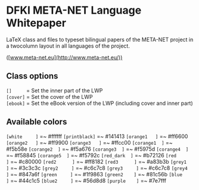 # DFKI META-NET Language Whitepaper

LaTeX class and files to typeset bilingual papers of the META-NET project in a twocolumn layout in all languages of the project.

([www.meta-net.eu](http://www.meta-net.eu/))

## Class options
`[]     ` = Set the inner part of the LWP  
`[cover]` = Set the cover of the LWP  
`[ebook]` = Set the eBook version of the LWP (including cover and inner part)

## Available colors
`[white     ]` =~ #ffffff
`[printblack]` =~ #141413
`[orange1   ]` =~ #ff6600
`[orange2   ]` =~ #ff9900
`[orange3   ]` =~ #ffcc00
`[corange1  ]` =~ #f5b58e
`[corange2  ]` =~ #f5a676
`[corange3  ]` =~ #f5975d
`[corange4  ]` =~ #f58845
`[corange5  ]` =~ #f5792c
`[red_dark  ]` =~ #b72126
`[red       ]` =~ #c80000
`[red2      ]` =~ #ff8182
`[red3      ]` =~ #a83b3b
`[grey1     ]` =~ #3c3c3c
`[grey2     ]` =~ #c6c7c8
`[grey3     ]` =~ #c6c7c8
`[grey4     ]` =~ #847a6f
`[green     ]` =~ #1f9863
`[green2    ]` =~ #81c56b
`[blue      ]` =~ #44c1c5
`[blue2     ]` =~ #56d8d8
`[purple    ]` =~ #7e7fff
